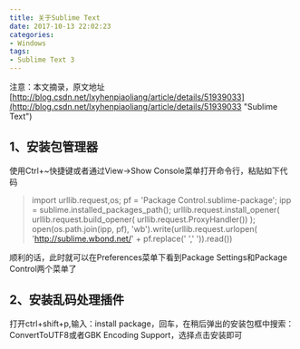 ```yaml
---
title: 关于Sublime Text
date: 2017-10-13 22:02:23
categories:
- Windows
tags:
- Sublime Text 3
---
```


注意：本文摘录，原文地址 [http://blog.csdn.net/lxyhenpiaoliang/article/details/51939033](http://blog.csdn.net/lxyhenpiaoliang/article/details/51939033 "Sublime Text")

## 1、安装包管理器
使用Ctrl+~快捷键或者通过View->Show Console菜单打开命令行，粘贴如下代码
> import urllib.request,os; pf = 'Package Control.sublime-package'; ipp = sublime.installed_packages_path(); urllib.request.install_opener( urllib.request.build_opener( urllib.request.ProxyHandler()) ); open(os.path.join(ipp, pf), 'wb').write(urllib.request.urlopen( 'http://sublime.wbond.net/' + pf.replace(' ',' ')).read())

顺利的话，此时就可以在Preferences菜单下看到Package Settings和Package Control两个菜单了

## 2、安装乱码处理插件
打开ctrl+shift+p,输入：install package，回车，在稍后弹出的安装包框中搜索：ConvertToUTF8或者GBK Encoding Support，选择点击安装即可
